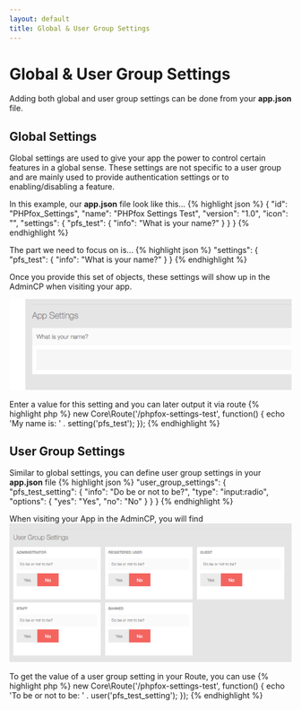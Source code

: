 ```yaml
---
layout: default
title: Global & User Group Settings
---
```


# Global & User Group Settings

Adding both global and user group settings can be done from your **app.json** file.

## Global Settings

Global settings are used to give your app the power to control certain features in a global sense. These settings are not specific to a user
group and are mainly used to provide authentication settings or to enabling/disabling a feature.

In this example, our **app.json** file look like this...
{% highlight json %}
{
	"id": "PHPfox_Settings",
	"name": "PHPfox Settings Test",
	"version": "1.0",
	"icon": "",
	"settings": {
		"pfs_test": {
			"info": "What is your name?"
		}
	}
}
{% endhighlight %}

The part we need to focus on is...
{% highlight json %}
"settings": {
	"pfs_test": {
		"info": "What is your name?"
	}
}
{% endhighlight %}

Once you provide this set of objects, these settings will show up in the AdminCP when visiting your app.

![](/assets/img/admincp-global-setting.png)

Enter a value for this setting and you can later output it via route
{% highlight php %}
new Core\Route('/phpfox-settings-test', function() {
	echo 'My name is: ' . setting('pfs_test');
});
{% endhighlight %}

## User Group Settings

Similar to global settings, you can define user group settings in your **app.json** file
{% highlight json %}
"user_group_settings": {
		"pfs_test_setting": {
			"info": "Do be or not to be?",
			"type": "input:radio",
			"options": {
				"yes": "Yes",
				"no": "No"
			}
		}
	}
{% endhighlight %}

When visiting your App in the AdminCP, you will find
![](/assets/img/admincp-user-group-settings.png)

To get the value of a user group setting in your Route, you can use
{% highlight php %}
new Core\Route('/phpfox-settings-test', function() {
	echo 'To be or not to be: ' . user('pfs_test_setting');
});
{% endhighlight %}